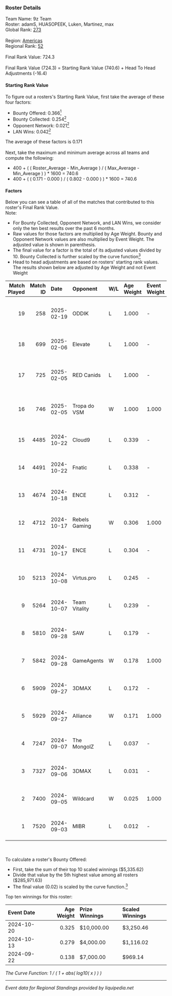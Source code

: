 ### Roster Details<br />
Team Name: 9z Team<br />
Roster: adamS, HUASOPEEK, Luken, Martinez, max<br />
Global Rank: [273](../../standings_global_2025_02_28.md)<br />
<br />
Region: [Americas]( ../../standings_americas_2025_02_28.md)<br />
Regional Rank: [52]( ../../standings_americas_2025_02_28.md)<br />
<br />
Final Rank Value:  724.3<br />
<br />
Final Rank Value (724.3) = Starting Rank Value (740.6) + Head To Head Adjustments (-16.4)<br />

#### Starting Rank Value<br />
To figure out a rosters's Starting Rank Value, first take the average of these four factors:<br />
- Bounty Offered: 0.366[<sup>1</sup>](#table2)
- Bounty Collected: 0.254[<sup>2</sup>](#table1)
- Opponent Network: 0.021[<sup>2</sup>](#table1)
- LAN Wins: 0.042[<sup>2</sup>](#table1)

The average of these factors is 0.171<br />
<br />
Next, take the maximum and minimum average across all teams and compute the following:<br />
- 400 + ( ( Roster_Average - Min_Average ) / ( Max_Average - Min_Average ) ) * 1600 = 740.6
- 400 + ( ( 0.171 - 0.000 ) / ( 0.802 - 0.000 ) ) * 1600 = 740.6


#### Factors<br />
Below you can see a table of all of the matches that contributed to this roster's Final Rank Value.<br />
Note:<br />

- For Bounty Collected, Opponent Network, and LAN Wins, we consider only the ten best results over the past 6 months.
- Raw values for those factors are multiplied by Age Weight. Bounty and Opponent Network values are also multiplied by Event Weight. The adjusted value is shown in parenthesis.
- The final value for a factor is the total of its adjusted values divided by 10. Bounty Collected is further scaled by the curve function[<sup>3</sup>](#curveFunction)
- Head to head adjustments are based on rosters' starting rank values. The results shown below are adjusted by Age Weight and not Event Weight
<span id="table1"></span><br />


| Match Played | Match ID | Date       | Opponent      | W/L | Age Weight | Event Weight | Bounty Collected | Opponent Network | LAN Wins  | H2H Adj. | Roster                                 |
| -: | -: | :- | :- | :- | :- | :- | :- | :- | :- | -: | :- |
|           19 |      258 | 2025-02-19 | ODDIK         | L   | 1.000      | -            | -                | -                | -         |    -3.79 | adamS, HUASOPEEK, Luken, Martinez, max |
|           18 |      699 | 2025-02-06 | Elevate       | L   | 1.000      | -            | -                | -                | -         |   -17.06 | HUASOPEEK, Luken, Martinez, max, yel   |
|           17 |      725 | 2025-02-05 | RED Canids    | L   | 1.000      | -            | -                | -                | -         |    -9.10 | dgt, HUASOPEEK, Luken, Martinez, max   |
|           16 |      746 | 2025-02-05 | Tropa do VSM  | W   | 1.000      | 1.000        | 0.000 (0.000)    | 0.000 (0.000)    | 0 (0.000) |     3.81 | dgt, HUASOPEEK, Luken, Martinez, max   |
|           15 |     4485 | 2024-10-22 | Cloud9        | L   | 0.339      | -            | -                | -                | -         |    -3.70 | buda, dgt, HUASOPEEK, Martinez, max    |
|           14 |     4491 | 2024-10-22 | Fnatic        | L   | 0.338      | -            | -                | -                | -         |    -0.41 | buda, dgt, HUASOPEEK, Martinez, max    |
|           13 |     4674 | 2024-10-18 | ENCE          | L   | 0.312      | -            | -                | -                | -         |    -0.88 | buda, dgt, HUASOPEEK, Martinez, max    |
|           12 |     4712 | 2024-10-17 | Rebels Gaming | W   | 0.306      | 1.000        | 0.011 (0.003)    | 0.273 (0.083)    | 1 (0.306) |     6.72 | buda, dgt, HUASOPEEK, Martinez, max    |
|           11 |     4731 | 2024-10-17 | ENCE          | L   | 0.304      | -            | -                | -                | -         |    -0.84 | buda, dgt, HUASOPEEK, Martinez, max    |
|           10 |     5213 | 2024-10-08 | Virtus.pro    | L   | 0.245      | -            | -                | -                | -         |    -0.04 | buda, dgt, HUASOPEEK, Martinez, max    |
|            9 |     5264 | 2024-10-07 | Team Vitality | L   | 0.239      | -            | -                | -                | -         |    -0.01 | buda, dgt, HUASOPEEK, Martinez, max    |
|            8 |     5810 | 2024-09-28 | SAW           | L   | 0.179      | -            | -                | -                | -         |    -0.12 | buda, dgt, HUASOPEEK, Martinez, max    |
|            7 |     5842 | 2024-09-28 | GameAgents    | W   | 0.178      | 1.000        | 0.006 (0.001)    | 0.183 (0.033)    | 0 (0.000) |     3.49 | buda, dgt, HUASOPEEK, Martinez, max    |
|            6 |     5909 | 2024-09-27 | 3DMAX         | L   | 0.172      | -            | -                | -                | -         |    -0.04 | buda, dgt, HUASOPEEK, Martinez, max    |
|            5 |     5929 | 2024-09-27 | Alliance      | W   | 0.171      | 1.000        | 0.018 (0.003)    | 0.515 (0.088)    | 0 (0.000) |     4.88 | buda, dgt, HUASOPEEK, Martinez, max    |
|            4 |     7247 | 2024-09-07 | The MongolZ   | L   | 0.037      | -            | -                | -                | -         |    -0.00 | buda, dgt, HUASOPEEK, Martinez, max    |
|            3 |     7327 | 2024-09-06 | 3DMAX         | L   | 0.031      | -            | -                | -                | -         |    -0.01 | buda, dgt, HUASOPEEK, Martinez, max    |
|            2 |     7400 | 2024-09-05 | Wildcard      | W   | 0.025      | 1.000        | 0.160 (0.004)    | 0.299 (0.007)    | 1 (0.025) |     0.73 | buda, dgt, HUASOPEEK, Martinez, max    |
|            1 |     7520 | 2024-09-03 | MIBR          | L   | 0.012      | -            | -                | -                | -         |    -0.03 | buda, dgt, HUASOPEEK, Martinez, max    |

<br />
<span id="table2"></span><br />
To calculate a roster's Bounty Offered:<br />

- First, take the sum of their top 10 scaled winnings ($5,335.62)
- Divide that value by the 5th highest value among all rosters ($285,971.63)
- The final value (0.02) is scaled by the curve function.[<sup>3</sup>](#curveFunction)

Top ten winnings for this roster:<br />

| Event Date | Age Weight | Prize Winnings | Scaled Winnings |
| :- | -: | :- | :- |
| 2024-10-20 |      0.325 | $10,000.00     | $3,250.46       |
| 2024-10-13 |      0.279 | $4,000.00      | $1,116.02       |
| 2024-09-22 |      0.138 | $7,000.00      | $969.14         |


<span id="curveFunction"></span>_The Curve Function: 1 / ( 1 + abs( log10( x ) ) )_<br />

---
_Event data for Regional Standings provided by liquipedia.net_<br />
